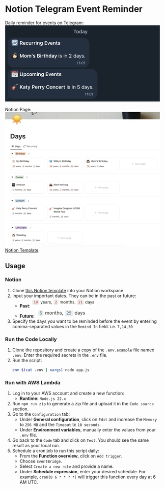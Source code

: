# Notion Telegram Event Reminder

Daily reminder for events on Telegram:
![](doc/telegram.png)

Notion Page:
![](doc/notion.png)
[Notion Template](https://ehcaning.notion.site/template-days)

## Usage

### Notion

1. Clone [this Notion template](https://ehcaning.notion.site/template-days) into your Notion workspace.
2. Input your important dates. They can be in the past or future:
    - **Past**: <img style="height: 30px" src="doc/notion-past-date.png">
    - **Future**: <img style="height: 30px" src="doc/notion-future-date.png">
3. Specify the days you want to be reminded before the event by entering comma-separated values in the `Remind In` field. i.e. `7,14,30`

### Run the Code Locally

1. Clone the repository and create a copy of the `.env.example` file named `.env`. Enter the required secrets in the `.env` file.
2. Run the script:
    ```bash
    env $(cat .env | xargs) node app.js
    ```

### Run with AWS Lambda

1. Log in to your AWS account and create a new function:
    - **Runtime**: `Node.js 22.x`
2. Run `npm run zip` to generate a zip file and upload it in the `Code source` section.
3. Go to the `Configuration` tab:
    - Under **General configuration**, click on `Edit` and increase the `Memory` to `256 MB` and the `Timeout` to `10 seconds`.
    - Under **Environment variables**, manually enter the values from your `.env` file.
4. Go back to the `Code` tab and click on `Test`. You should see the same result as your local run.
5. Schedule a cron job to run this script daily:
    - From the **Function overview**, click on `Add trigger`.
    - Choose `EventBridge`.
    - Select `Create a new role` and provide a name.
    - Under **Schedule expression**, enter your desired schedule. For example, `cron(0 6 * * ? *)` will trigger this function every day at 6 AM UTC.
